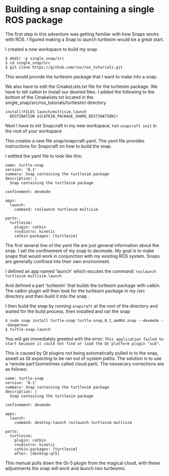 # Building a snap containing a single ROS package

The first step in this adventure was getting familiar with how Snaps works with
ROS. I figured making a Snap to launch turtlesim would be a great start.

I created a new workspace to build my snap 
```
$ mkdir -p single_snap/src
$ cd single_snap/src
$ git clone https://github.com/ros/ros_tutorials.git
```
This would provide the turtlesim package that I want to make into a snap. 

We also have to edit the CmakeLists.txt file for the turtlesim package. We have to tell catkin to install our desired files.
I added the following to the bottom of the Cmakelists.txt located in the single_snap/src/ros_tutorials/turtlesim/ directory
```
install(FILES launch/multisim.launch
  DESTINATION ${CATKIN_PACKAGE_SHARE_DESTINATION})
```
Next I have to init Snapcraft in my new workspace, run `snapcraft init` in the root of your workspace

This creates a new file snap/snapcraft.yaml. The yaml file provides instructions
for Snapcraft on how to build the snap.

I editted the yaml file to look like this:
```
name: turtle-snap
version: '0.1' 
summary: Snap containing the turtlesim package
description: |
  Snap containing the turtlesim package

confinement: devmode

apps:
  launch:
    command: roslaunch turtlesim multisim

parts:
  turtlesim:
    plugin: catkin
    rosdistro: kinetic
    catkin-packages: [turtlesim]
```
The first several line of the yaml file are just general information about the
snap. I set the confinement of my snap to devmode. My goal is to make snaps that
would work in conjunction with my existing ROS system. Snaps are generally
confined into their own environment.

I defined an app named 'launch' which excutes the command:
`roslaunch turtlesim multisim.launch`

And defined a part 'turtlesim' that builds the turtlesim package with catkin.
The catkin plugin will then look for the turtlesim package in my /src directory
and then build it into the snap
.

I then build the snap by running `snapcraft` at the root of the directory and
waited for the build process, then installed and ran the snap
```
$ sudo snap install turtle-snap turtle-snap_0.1_amd64.snap --devmode --dangerous
$ turtle-snap.launch
```

You will get immediately greeted with the error:
`This application failed to start because it could not find or load the Qt platform plugin "xcb".`

This is caused by Qt plugins not being automatically pulled in to the snap, aswell as Qt expecting to be ran out of system paths. The solution is to use a ‘remote part’(sometimes called cloud part). The nessecary corrections are as follows:
```
name: turtle-snap
version: '0.1' 
summary: Snap containing the turtlesim package
description: |
  Snap containing the turtlesim package

confinement: devmode

apps:
  launch:
    command: desktop-launch roslaunch turtlesim multisim

parts:
  turtlesim:
    plugin: catkin
    rosdistro: kinetic
    catkin-packages: [turtlesim]
    after: [desktop-qt5]
```
This manual pulls down the Qt-5 plugin from the magical cloud, with these adjustments the snap will work and launch two turtlesims.
